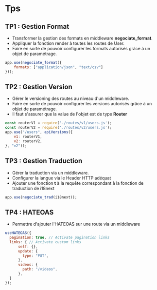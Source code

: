 # Tps

## TP1 : Gestion Format
- Transformer la gestion des formats en middleware **negociate_format**.
- Appliquer la fonction render à toutes les routes de User.
- Faire en sorte de pouvoir configurer les formats autorisés grâce à un objet de paramétrage.
```js
app.use(negociate_format({
    formats: ["application/json", "text/csv"]
}));
```

## TP2 : Gestion Version

- Gérer le versioning des routes au niveau d'un middleware.
- Faire en sorte de pouvoir configurer les versions autorisés grâce à un objet de paramétrage.
- Il faut s'assurer que la value de l'objet est de type **Router**
```js
const routerV1 = require('./routes/v1/users.js');
const routerV2 = require('./routes/v2/users.js');
app.use("/users", apiVersions({
    v1: routerV1,
    v2: routerV2,
}, "v2"));
```
## TP3 : Gestion Traduction

- Gérer la traduction via un middleware.
- Configurer la langue via le Header HTTP adéquat
- Ajouter une fonction **t** à la requête correspondant à la fonction de traduction de i18next
```js
app.use(negociate_trad(i18next));
```

## TP4 : HATEOAS
- Permettre d'ajouter l'HATEOAS sur une route via un middleware
```js
useHATEOAS({
  pagination: true, // Activate pagination links
  links: { // Activate custom links
      self: {},
      update: {
        type: "PUT",
      },
      videos: {
        path: "/videos",
      },
  }
});
```